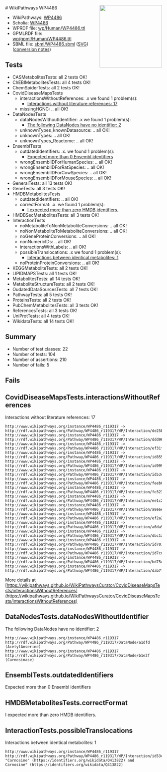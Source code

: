 <img style="float: right; width: 200px" src="../logo.png" />
# WikiPathways WP4486

* WikiPathways: [WP4486](https://identifiers.org/wikipathways:WP4486)
* Scholia: [WP4486](https://scholia.toolforge.org/wikipathways/WP4486)
* WPRDF file: [wp/Human/WP4486.ttl](../wp/Human/WP4486.ttl)
* GPMLRDF file: [wp/gpml/Human/WP4486.ttl](../wp/gpml/Human/WP4486.ttl)
* SBML file: [sbml/WP4486.sbml](../sbml/WP4486.sbml) ([SVG](../sbml/WP4486.svg)) ([conversion notes](../sbml/WP4486.txt))

## Tests
* CASMetabolitesTests: all 2 tests OK!
* ChEBIMetabolitesTests: all 4 tests OK!
* ChemSpiderTests: all 2 tests OK!
* CovidDiseaseMapsTests
    * interactionsWithoutReferences: .x we found 1 problem(s):
        * [Interactions without literature references: 17](#9701cce8)
    * missingHGNC: .. all OK!
* DataNodesTests
    * dataNodesWithoutIdentifier: .x we found 1 problem(s):
        * [The following DataNodes have no identifier: 2](#d2d32fa1)
    * unknownTypes_knownDatasource: .. all OK!
    * unknownTypes: .. all OK!
    * unknownTypes_Reactome: .. all OK!
* EnsemblTests
    * outdatedIdentifiers: .x. we found 1 problem(s):
        * [Expected more than 0 Ensembl identifiers](#f44398b7)
    * wrongEnsemblIDForHumanSpecies: .. all OK!
    * wrongEnsemblIDForRatSpecies: .. all OK!
    * wrongEnsemblIDForCowSpecies: .. all OK!
    * wrongEnsemblIDForMouseSpecies: .. all OK!
* GeneralTests: all 13 tests OK!
* GeneTests: all 3 tests OK!
* HMDBMetabolitesTests
    * outdatedIdentifiers: .. all OK!
    * correctFormat: .x. we found 1 problem(s):
        * [I expected more than zero HMDB identifiers.](#ad154c1e)
* HMDBSecMetabolitesTests: all 3 tests OK!
* InteractionTests
    * noMetaboliteToNonMetaboliteConversions: .. all OK!
    * noNonMetaboliteToMetaboliteConversions: .. all OK!
    * noGeneProteinConversions: .. all OK!
    * nonNumericIDs: .. all OK!
    * interactionsWithLabels: .. all OK!
    * possibleTranslocations: .x we found 1 problem(s):
        * [Interactions between identical metabolites: 1](#d59038c4)
    * noProteinProteinConversions: .. all OK!
* KEGGMetaboliteTests: all 2 tests OK!
* LIPIDMAPSTests: all 1 tests OK!
* MetabolitesTests: all 14 tests OK!
* MetaboliteStructureTests: all 2 tests OK!
* OudatedDataSourcesTests: all 7 tests OK!
* PathwayTests: all 5 tests OK!
* ProteinsTests: all 2 tests OK!
* PubChemMetabolitesTests: all 3 tests OK!
* ReferencesTests: all 3 tests OK!
* UniProtTests: all 4 tests OK!
* WikidataTests: all 14 tests OK!


## Summary

* Number of test classes: 22
* Number of tests: 104
* Number of assertions: 210
* Number of fails: 5

## Fails

<a name="9701cce8" />

## CovidDiseaseMapsTests.interactionsWithoutReferences

Interactions without literature references: 17
```
http://www.wikipathways.org/instance/WP4486_r119317 -> http://rdf.wikipathways.org/Pathway/WP4486_r119317/WP/Interaction/de25b
http://www.wikipathways.org/instance/WP4486_r119317 -> http://rdf.wikipathways.org/Pathway/WP4486_r119317/WP/Interaction/ddd96
http://www.wikipathways.org/instance/WP4486_r119317 -> http://rdf.wikipathways.org/Pathway/WP4486_r119317/WP/Interaction/ef31f
http://www.wikipathways.org/instance/WP4486_r119317 -> http://rdf.wikipathways.org/Pathway/WP4486_r119317/WP/Interaction/id855f498f
http://www.wikipathways.org/instance/WP4486_r119317 -> http://rdf.wikipathways.org/Pathway/WP4486_r119317/WP/Interaction/id999c5e75
http://www.wikipathways.org/instance/WP4486_r119317 -> http://rdf.wikipathways.org/Pathway/WP4486_r119317/WP/Interaction/id53c094ec
http://www.wikipathways.org/instance/WP4486_r119317 -> http://rdf.wikipathways.org/Pathway/WP4486_r119317/WP/Interaction/feeb6
http://www.wikipathways.org/instance/WP4486_r119317 -> http://rdf.wikipathways.org/Pathway/WP4486_r119317/WP/Interaction/fe323
http://www.wikipathways.org/instance/WP4486_r119317 -> http://rdf.wikipathways.org/Pathway/WP4486_r119317/WP/Interaction/ee1c2
http://www.wikipathways.org/instance/WP4486_r119317 -> http://rdf.wikipathways.org/Pathway/WP4486_r119317/WP/Interaction/a8e6e
http://www.wikipathways.org/instance/WP4486_r119317 -> http://rdf.wikipathways.org/Pathway/WP4486_r119317/WP/Interaction/ef2a2
http://www.wikipathways.org/instance/WP4486_r119317 -> http://rdf.wikipathways.org/Pathway/WP4486_r119317/WP/Interaction/a6da9
http://www.wikipathways.org/instance/WP4486_r119317 -> http://rdf.wikipathways.org/Pathway/WP4486_r119317/WP/Interaction/dbc1a
http://www.wikipathways.org/instance/WP4486_r119317 -> http://rdf.wikipathways.org/Pathway/WP4486_r119317/WP/Interaction/id70783305
http://www.wikipathways.org/instance/WP4486_r119317 -> http://rdf.wikipathways.org/Pathway/WP4486_r119317/WP/Interaction/id7cdb6dab
http://www.wikipathways.org/instance/WP4486_r119317 -> http://rdf.wikipathways.org/Pathway/WP4486_r119317/WP/Interaction/bd754
http://www.wikipathways.org/instance/WP4486_r119317 -> http://rdf.wikipathways.org/Pathway/WP4486_r119317/WP/Interaction/dab7f
```

More details at [https://wikipathways.github.io/WikiPathwaysCurator/CovidDiseaseMapsTests/interactionsWithoutReferences](https://wikipathways.github.io/WikiPathwaysCurator/CovidDiseaseMapsTests/interactionsWithoutReferences)

<a name="d2d32fa1" />

## DataNodesTests.dataNodesWithoutIdentifier

The following DataNodes have no identifier: 2
```
http://www.wikipathways.org/instance/WP4486_r119317 http://rdf.wikipathways.org/Pathway/WP4486_r119317/DataNode/a1dfd (AcetylAnserine)
http://www.wikipathways.org/instance/WP4486_r119317 http://rdf.wikipathways.org/Pathway/WP4486_r119317/DataNode/b1e2f (Carnosinase)
```

<a name="f44398b7" />

## EnsemblTests.outdatedIdentifiers

Expected more than 0 Ensembl identifiers
<a name="ad154c1e" />

## HMDBMetabolitesTests.correctFormat

I expected more than zero HMDB identifiers.
<a name="d59038c4" />

## InteractionTests.possibleTranslocations

Interactions between identical metabolites: 1
```
http://www.wikipathways.org/instance/WP4486_r119317 http://rdf.wikipathways.org/Pathway/WP4486_r119317/WP/Interaction/id53c094ec "Carnosine" (https://identifiers.org/wikidata/Q413822) and 
Carnosine" (https://identifiers.org/wikidata/Q413822)
```

